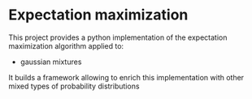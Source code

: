 # Expectation maximization
This project provides a python implementation of the expectation maximization algorithm applied to:
- gaussian mixtures   

It builds a framework allowing to enrich this implementation with other mixed types of probability distributions 
